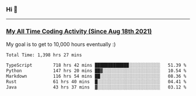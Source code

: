 ### Hi 🙂

---

### <a href="https://wakatime.com/@Eroxl">My All Time Coding Activity (Since Aug 18th 2021)</a>
My goal is to get to 10,000 hours eventually :)
<!--START_SECTION:waka-->

```txt
Total Time: 1,398 hrs 27 mins

TypeScript        718 hrs 42 mins █████████████░░░░░░░░░░░░   51.39 %
Python            147 hrs 20 mins ██▓░░░░░░░░░░░░░░░░░░░░░░   10.54 %
Markdown          116 hrs 54 mins ██░░░░░░░░░░░░░░░░░░░░░░░   08.36 %
Rust              61 hrs 40 mins  █░░░░░░░░░░░░░░░░░░░░░░░░   04.41 %
Java              43 hrs 37 mins  ▓░░░░░░░░░░░░░░░░░░░░░░░░   03.12 %
```

<!--END_SECTION:waka-->

